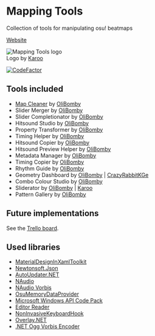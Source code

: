 # Mapping Tools
Collection of tools for manipulating osu! beatmaps

[Website](https://mappingtools.seira.moe/)


<p align="left">
  <img src="https://i.imgur.com/7JqvlNY.png" alt="Mapping Tools logo"/>
  <br/>Logo by <a href="https://osu.ppy.sh/users/1882522">Karoo</a>
</p>

[![CodeFactor](https://www.codefactor.io/repository/github/olibomby/mapping_tools/badge/master)](https://www.codefactor.io/repository/github/olibomby/mapping_tools/overview/master)

## Tools included
- [Map Cleaner](https://github.com/OliBomby/Map-Cleaner) by [OliBomby](https://github.com/OliBomby) 
- Slider Merger by [OliBomby](https://github.com/OliBomby) 
- Slider Completionator by [OliBomby](https://github.com/OliBomby) 
- Hitsound Studio by [OliBomby](https://github.com/OliBomby) 
- Property Transformer by [OliBomby](https://github.com/OliBomby) 
- Timing Helper by [OliBomby](https://github.com/OliBomby) 
- Hitsound Copier by [OliBomby](https://github.com/OliBomby) 
- Hitsound Preview Helper by [OliBomby](https://github.com/OliBomby) 
- Metadata Manager by [OliBomby](https://github.com/OliBomby)
- Timing Copier by [OliBomby](https://github.com/OliBomby)
- Rhythm Guide by [OliBomby](https://github.com/OliBomby)
- Geometry Dashboard by [OliBomby](https://github.com/OliBomby) | [CrazyRabbitKGe](https://github.com/CrazyRabbitKGe)
- Combo Colour Studio by [OliBomby](https://github.com/OliBomby)
- Sliderator by [OliBomby](https://github.com/OliBomby) | [Karoo](https://github.com/Karoo13)
- Pattern Gallery by [OliBomby](https://github.com/OliBomby)

## Future implementations
See the [Trello board](https://trello.com/b/iTmmw3eP/mapping-tools).

## Used libraries
- [MaterialDesignInXamlToolkit](https://github.com/MaterialDesignInXAML/MaterialDesignInXamlToolkit)
- [Newtonsoft.Json](https://github.com/JamesNK/Newtonsoft.Json)
- [AutoUpdater.NET](https://github.com/ravibpatel/AutoUpdater.NET)
- [NAudio](https://github.com/naudio/NAudio)
- [NAudio Vorbis](https://github.com/naudio/Vorbis)
- [OsuMemoryDataProvider](https://github.com/Piotrekol)
- [Microsoft Windows API Code Pack](https://github.com/aybe/Windows-API-Code-Pack-1.1)
- [Editor Reader](https://github.com/Karoo13/EditorReader)
- [NonInvasiveKeyboardHook](https://github.com/kfirprods/NonInvasiveKeyboardHook)
- [Overlay.NET](https://github.com/lolp1/Overlay.NET)
- [.NET Ogg Vorbis Encoder](https://github.com/SteveLillis/.NET-Ogg-Vorbis-Encoder)

